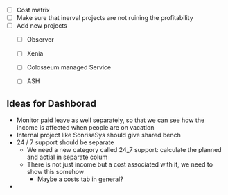 - [ ] Cost matrix
- [ ] Make sure that inerval projects are not ruining the profitability
- [ ] Add new projects
	- [ ] Observer
	- [ ] Xenia
	- [ ] Colosseum managed Service
	- [ ] ASH


## Ideas for Dashborad
- Monitor paid leave as well separately, so that we can see how the income is affected when people are on vacation
- Internal project like SonrisaSys should give shared bench
- 24 / 7 support should be separate
	- We need a new category called 24_7 support: calculate the planned and actial in separate colum
	- There is not just income but a cost associated with it, we need to show this somehow
		- Maybe a costs tab in general?
- 